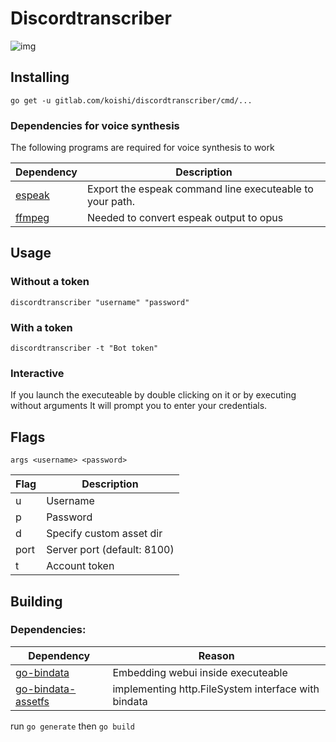 # Discordtranscriber
![img](https://i.imgur.com/BygMSrr.png)
## Installing
`go get -u gitlab.com/koishi/discordtranscriber/cmd/...`

### Dependencies for voice synthesis
The following programs are required for voice synthesis to work

| Dependency                                     | Description                                              |
| ---------------------------------------------- | -------------------------------------------------------- |
| [espeak](http://espeak.sourceforge.net/)       | Export the espeak command line executeable to your path. |
| [ffmpeg](https://www.ffmpeg.org/download.html) | Needed to convert espeak output to opus                  |

## Usage

### Without a token
`discordtranscriber "username" "password"`

### With a token
`discordtranscriber -t "Bot token"`

### Interactive
If you launch the executeable by double clicking on it or by executing without arguments It will prompt you to enter your credentials.

## Flags
`args <username> <password>`


| Flag | Description                 |
| ---- | --------------------------- |
| u    | Username                    |
| p    | Password                    |
| d    | Specify custom asset dir    |
| port | Server port (default: 8100) |
| t    | Account token               |

## Building

### Dependencies:
| Dependency                                                          | Reason                                              |
| ------------------------------------------------------------------- | --------------------------------------------------- |
| [go-bindata](https://github.com/jteeuwen/go-bindata)                | Embedding webui inside executeable                  |
| [go-bindata-assetfs](https://github.com/elazarl/go-bindata-assetfs) | implementing http.FileSystem interface with bindata |

run `go generate` then `go build`
